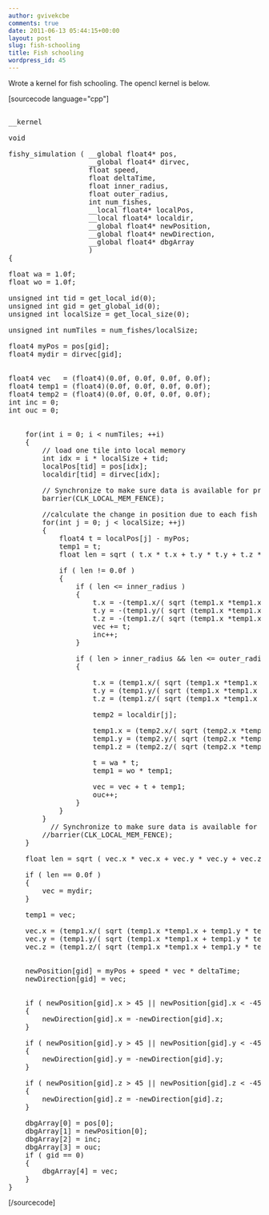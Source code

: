 ```yaml
---
author: gvivekcbe
comments: true
date: 2011-06-13 05:44:15+00:00
layout: post
slug: fish-schooling
title: Fish schooling
wordpress_id: 45
---
```


Wrote a kernel for fish schooling. The opencl kernel is below.

[sourcecode language="cpp"]
<pre>

__kernel

void

fishy_simulation ( __global float4* pos,
				   __global float4* dirvec,
				   float speed,
				   float deltaTime,
				   float inner_radius,
				   float outer_radius,
				   int num_fishes,
				   __local float4* localPos,
				   __local float4* localdir,
				   __global float4* newPosition,
				   __global float4* newDirection,
				   __global float4* dbgArray
				   )
{

float wa = 1.0f;
float wo = 1.0f;

unsigned int tid = get_local_id(0);
unsigned int gid = get_global_id(0);
unsigned int localSize = get_local_size(0);

unsigned int numTiles = num_fishes/localSize;

float4 myPos = pos[gid];
float4 mydir = dirvec[gid];


float4 vec   = (float4)(0.0f, 0.0f, 0.0f, 0.0f);
float4 temp1 = (float4)(0.0f, 0.0f, 0.0f, 0.0f);
float4 temp2 = (float4)(0.0f, 0.0f, 0.0f, 0.0f);
int inc = 0;
int ouc = 0;


	for(int i = 0; i < numTiles; ++i)
	{
        // load one tile into local memory
        int idx = i * localSize + tid;
        localPos[tid] = pos[idx];
		localdir[tid] = dirvec[idx];

        // Synchronize to make sure data is available for processing
        barrier(CLK_LOCAL_MEM_FENCE);
	
	    //calculate the change in position due to each fish
		for(int j = 0; j < localSize; ++j)
	    {
			float4 t = localPos[j] - myPos;
			temp1 = t;
			float len = sqrt ( t.x * t.x + t.y * t.y + t.z * t.z );

			if ( len != 0.0f )
			{
				if ( len <= inner_radius )
				{
					t.x = -(temp1.x/( sqrt (temp1.x *temp1.x + temp1.y * temp1.y + temp1.z * temp1.z ) ));
					t.y = -(temp1.y/( sqrt (temp1.x *temp1.x + temp1.y * temp1.y + temp1.z * temp1.z ) ));
					t.z = -(temp1.z/( sqrt (temp1.x *temp1.x + temp1.y * temp1.y + temp1.z * temp1.z ) ));
					vec += t;
					inc++;
				}

				if ( len > inner_radius && len <= outer_radius )
				{
				
					t.x = (temp1.x/( sqrt (temp1.x *temp1.x + temp1.y * temp1.y + temp1.z * temp1.z ) ));
					t.y = (temp1.y/( sqrt (temp1.x *temp1.x + temp1.y * temp1.y + temp1.z * temp1.z ) ));
					t.z = (temp1.z/( sqrt (temp1.x *temp1.x + temp1.y * temp1.y + temp1.z * temp1.z ) ));
				
					temp2 = localdir[j];

					temp1.x = (temp2.x/( sqrt (temp2.x *temp2.x + temp2.y * temp2.y + temp2.z * temp2.z ) ));
					temp1.y = (temp2.y/( sqrt (temp2.x *temp2.x + temp2.y * temp2.y + temp2.z * temp2.z ) ));
					temp1.z = (temp2.z/( sqrt (temp2.x *temp2.x + temp2.y * temp2.y + temp2.z * temp2.z ) ));

					t = wa * t;
					temp1 = wo * temp1;
				
					vec = vec + t + temp1;					
					ouc++;
				}
			}
		}
		  // Synchronize to make sure data is available for processing
        //barrier(CLK_LOCAL_MEM_FENCE);
	}

	float len = sqrt ( vec.x * vec.x + vec.y * vec.y + vec.z * vec.z );

	if ( len == 0.0f )
	{
		vec = mydir;
	}

	temp1 = vec;
	
	vec.x = (temp1.x/( sqrt (temp1.x *temp1.x + temp1.y * temp1.y + temp1.z * temp1.z ) ));
	vec.y = (temp1.y/( sqrt (temp1.x *temp1.x + temp1.y * temp1.y + temp1.z * temp1.z ) ));
	vec.z = (temp1.z/( sqrt (temp1.x *temp1.x + temp1.y * temp1.y + temp1.z * temp1.z ) ));

	
	newPosition[gid] = myPos + speed * vec * deltaTime;
	newDirection[gid] = vec;

	
	if ( newPosition[gid].x > 45 || newPosition[gid].x < -45 ) 
	{
		newDirection[gid].x = -newDirection[gid].x;
	}

	if ( newPosition[gid].y > 45 || newPosition[gid].y < -45 )
	{
		newDirection[gid].y = -newDirection[gid].y;
	}

	if ( newPosition[gid].z > 45 || newPosition[gid].z < -45 )
	{
		newDirection[gid].z = -newDirection[gid].z;
	}

	dbgArray[0] = pos[0];
	dbgArray[1] = newPosition[0];
	dbgArray[2] = inc;
	dbgArray[3] = ouc;
	if ( gid == 0)
	{
		dbgArray[4] = vec;
	}
}</pre>
[/sourcecode]





